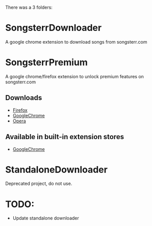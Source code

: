There was a 3 folders:

# SongsterrDownloader
A google chrome extension to download songs from songsterr.com

# SongsterrPremium
A google chrome/firefox extension to unlock premium features on songsterr.com
## Downloads
- [Firefox](https://github.com/CertainLach/SongAPI/blob/master/SongsterrPremium/release/extension.xpi)
- [GoogleChrome](https://github.com/CertainLach/SongAPI/blob/master/SongsterrPremium/release/extension.crx)
- [Opera](https://github.com/CertainLach/SongAPI/blob/master/SongsterrPremium/release/extension.nex)
## Available in built-in extension stores
- [GoogleChrome](https://chrome.google.com/webstore/detail/songsterr-hack/obknpodhecdegikcgibopjflckciigdb)

# StandaloneDownloader
Deprecated project, do not use.

# TODO:
- Update standalone downloader